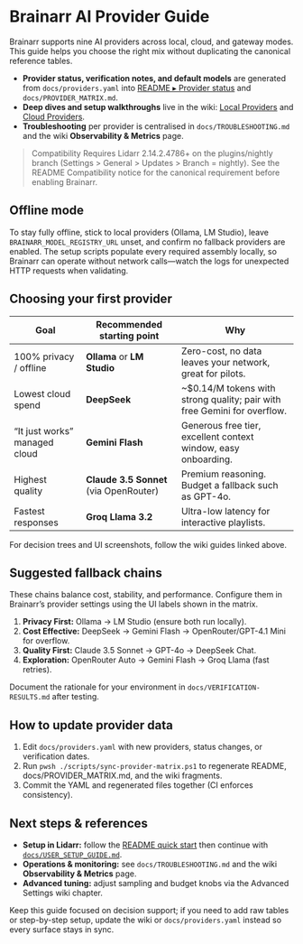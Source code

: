 # Brainarr AI Provider Guide

Brainarr supports nine AI providers across local, cloud, and gateway modes. This guide helps you choose the right mix without duplicating the canonical reference tables.

- **Provider status, verification notes, and default models** are generated from `docs/providers.yaml` into [README ▸ Provider status](../README.md#provider-status) and `docs/PROVIDER_MATRIX.md`.
- **Deep dives and setup walkthroughs** live in the wiki: [Local Providers](https://github.com/RicherTunes/Brainarr/wiki/Local-Providers) and [Cloud Providers](https://github.com/RicherTunes/Brainarr/wiki/Cloud-Providers).
- **Troubleshooting** per provider is centralised in `docs/TROUBLESHOOTING.md` and the wiki **Observability & Metrics** page.

> Compatibility
> Requires Lidarr 2.14.2.4786+ on the plugins/nightly branch (Settings > General > Updates > Branch = nightly). See the README Compatibility notice for the canonical requirement before enabling Brainarr.

## Offline mode

To stay fully offline, stick to local providers (Ollama, LM Studio), leave `BRAINARR_MODEL_REGISTRY_URL` unset, and confirm no fallback providers are enabled. The setup scripts populate every required assembly locally, so Brainarr can operate without network calls—watch the logs for unexpected HTTP requests when validating.

## Choosing your first provider

| Goal | Recommended starting point | Why |
|------|---------------------------|-----|
| 100% privacy / offline | **Ollama** or **LM Studio** | Zero-cost, no data leaves your network, great for pilots.
| Lowest cloud spend | **DeepSeek** | ~$0.14/M tokens with strong quality; pair with free Gemini for overflow.
| “It just works” managed cloud | **Gemini Flash** | Generous free tier, excellent context window, easy onboarding.
| Highest quality | **Claude 3.5 Sonnet** (via OpenRouter) | Premium reasoning. Budget a fallback such as GPT-4o.
| Fastest responses | **Groq Llama 3.2** | Ultra-low latency for interactive playlists.

For decision trees and UI screenshots, follow the wiki guides linked above.

## Suggested fallback chains

These chains balance cost, stability, and performance. Configure them in Brainarr’s provider settings using the UI labels shown in the matrix.

1. **Privacy First:** Ollama → LM Studio (ensure both run locally).
2. **Cost Effective:** DeepSeek → Gemini Flash → OpenRouter/GPT-4.1 Mini for overflow.
3. **Quality First:** Claude 3.5 Sonnet → GPT-4o → DeepSeek Chat.
4. **Exploration:** OpenRouter Auto → Gemini Flash → Groq Llama (fast retries).

Document the rationale for your environment in `docs/VERIFICATION-RESULTS.md` after testing.

## How to update provider data

1. Edit `docs/providers.yaml` with new providers, status changes, or verification dates.
2. Run `pwsh ./scripts/sync-provider-matrix.ps1` to regenerate README, docs/PROVIDER_MATRIX.md, and the wiki fragments.
3. Commit the YAML and regenerated files together (CI enforces consistency).

## Next steps & references

- **Setup in Lidarr:** follow the [README quick start](../README.md#quick-start) then continue with [`docs/USER_SETUP_GUIDE.md`](USER_SETUP_GUIDE.md).
- **Operations & monitoring:** see `docs/TROUBLESHOOTING.md` and the wiki **Observability & Metrics** page.
- **Advanced tuning:** adjust sampling and budget knobs via the Advanced Settings wiki chapter.

Keep this guide focused on decision support; if you need to add raw tables or step-by-step setup, update the wiki or `docs/providers.yaml` instead so every surface stays in sync.
